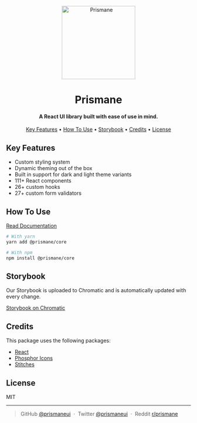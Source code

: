 <p align="center">
  <img src="https://www.prismane.io/profile_picture.png" alt="Prismane" width="200">
</p>
<h1 align="center">  
  Prismane
  <br>
</h1>

<h4 align="center">A React UI library built with ease of use in mind.</h4>

<p align="center">
  <a href="#key-features">Key Features</a> •
  <a href="#how-to-use">How To Use</a> •
  <a href="#storybook">Storybook</a> •
  <a href="#credits">Credits</a> •
  <a href="#license">License</a>
</p>

## Key Features

- Custom styling system
- Dynamic theming out of the box
- Built in support for dark and light theme variants
- 111+ React components
- 26+ custom hooks
- 27+ custom form validators

## How To Use

[Read Documentation](https://prismane.io)

```bash
# With yarn
yarn add @prismane/core

# With npm
npm install @prismane/core
```

## Storybook

Our Storybook is uploaded to Chromatic and is automatically updated with every change.

[Storybook on Chromatic](https://master--64c0fd7432b79714c11e2b24.chromatic.com/)

## Credits

This package uses the following packages:

- [React](https://reactjs.org)
- [Phosphor Icons](https://phosphoricons.com/)
- [Stitches](https://stitches.dev/)

## License

MIT

---

> GitHub [@prismaneui](https://github.com/prismaneui) &nbsp;&middot;&nbsp;
> Twitter [@prismaneui](https://twitter.com/prismaneui) &nbsp;&middot;&nbsp;
> Reddit [r/prismane](https://www.reddit.com/r/prismane/)
